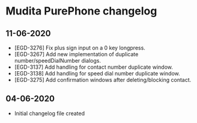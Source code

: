 # Mudita PurePhone changelog

## **11-06-2020**

* [EGD-3276] Fix plus sign input on a 0 key longpress.
* [EGD-3267] Add new implementation of duplicate number/speedDialNumber dialogs.
* [EGD-3137] Add handling for contact number duplicate window.
* [EGD-3138] Add handling for speed dial number duplicate window.
* [EGD-3275] Add confirmation windows after deleting/blocking contact.

## **04-06-2020**
* Initial changelog file created
